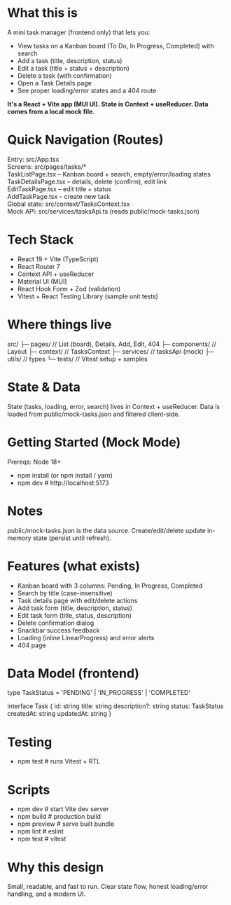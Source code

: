 # What this is
A mini task manager (frontend only) that lets you:

- View tasks on a Kanban board (To Do, In Progress, Completed) with search
- Add a task (title, description, status)
- Edit a task (title + status + description)
- Delete a task (with confirmation)
- Open a Task Details page
- See proper loading/error states and a 404 route

**It's a React + Vite app (MUI UI). State is Context + useReducer. Data comes from a local mock file.**

# Quick Navigation (Routes)
Entry: src/App.tsx<br/>
Screens: src/pages/tasks/*<br/>
TaskListPage.tsx – Kanban board + search, empty/error/loading states<br/>
TaskDetailsPage.tsx – details, delete (confirm), edit link<br/>
EditTaskPage.tsx – edit title + status<br/>
AddTaskPage.tsx – create new task<br/>
Global state: src/context/TasksContext.tsx<br/>
Mock API: src/services/tasksApi.ts (reads public/mock-tasks.json)

# Tech Stack
- React 19 + Vite (TypeScript)
- React Router 7
- Context API + useReducer
- Material UI (MUI)
- React Hook Form + Zod (validation)
- Vitest + React Testing Library (sample unit tests)

# Where things live
src/
├─ pages/               // List (board), Details, Add, Edit, 404
├─ components/          // Layout
├─ context/             // TasksContext
├─ services/            // tasksApi (mock)
├─ utils/               // types
└─ tests/               // Vitest setup + samples

# State & Data
State (tasks, loading, error, search) lives in Context + useReducer.
Data is loaded from public/mock-tasks.json and filtered client-side.

# Getting Started (Mock Mode)
Prereqs: Node 18+
- npm install   (or npm install / yarn)
- npm dev       # http://localhost:5173

# Notes
public/mock-tasks.json is the data source.
Create/edit/delete update in-memory state (persist until refresh).

# Features (what exists)
- Kanban board with 3 columns: Pending, In Progress, Completed
- Search by title (case-insensitive)
- Task details page with edit/delete actions
- Add task form (title, description, status)
- Edit task form (title, status, description)
- Delete confirmation dialog
- Snackbar success feedback
- Loading (inline LinearProgress) and error alerts
- 404 page

# Data Model (frontend)
type TaskStatus = 'PENDING' | 'IN_PROGRESS' | 'COMPLETED'

interface Task {
  id: string
  title: string
  description?: string
  status: TaskStatus
  createdAt: string
  updatedAt: string
}

# Testing
- npm test           # runs Vitest + RTL

# Scripts
- npm dev         # start Vite dev server
- npm build       # production build
- npm preview     # serve built bundle
- npm lint        # eslint
- npm test        # vitest

# Why this design
Small, readable, and fast to run. Clear state flow, honest loading/error handling, and a modern UI.
